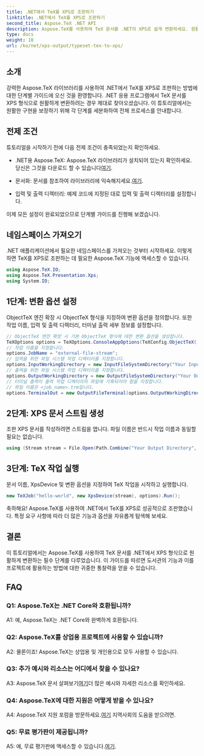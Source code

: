 ```yaml
---
title: .NET에서 TeX를 XPS로 조판하기
linktitle: .NET에서 TeX를 XPS로 조판하기
second_title: Aspose.TeX .NET API
description: Aspose.TeX를 사용하여 TeX 문서를 .NET의 XPS로 쉽게 변환하세요. 원활한 통합 경험을 위한 단계별 가이드를 살펴보세요.
type: docs
weight: 10
url: /ko/net/xps-output/typeset-tex-to-xps/
---
```

## 소개

강력한 Aspose.TeX 라이브러리를 사용하여 .NET에서 TeX를 XPS로 조판하는 방법에 대한 단계별 가이드에 오신 것을 환영합니다. .NET 응용 프로그램에서 TeX 문서를 XPS 형식으로 원활하게 변환하려는 경우 제대로 찾아오셨습니다. 이 튜토리얼에서는 원활한 구현을 보장하기 위해 각 단계를 세분화하여 전체 프로세스를 안내합니다.

## 전제 조건

튜토리얼을 시작하기 전에 다음 전제 조건이 충족되었는지 확인하세요.

-  .NET용 Aspose.TeX: Aspose.TeX 라이브러리가 설치되어 있는지 확인하세요. 당신은 그것을 다운로드 할 수 있습니다[여기](https://releases.aspose.com/tex/net/).

- 문서화: 문서를 참조하여 라이브러리에 익숙해지세요.[여기](https://reference.aspose.com/tex/net/).

- 입력 및 출력 디렉터리: 예제 코드에 지정된 대로 입력 및 출력 디렉터리를 설정합니다.

이제 모든 설정이 완료되었으므로 단계별 가이드를 진행해 보겠습니다.

## 네임스페이스 가져오기

.NET 애플리케이션에서 필요한 네임스페이스를 가져오는 것부터 시작하세요. 이렇게 하면 TeX를 XPS로 조판하는 데 필요한 Aspose.TeX 기능에 액세스할 수 있습니다.

```csharp
using Aspose.TeX.IO;
using Aspose.TeX.Presentation.Xps;
using System.IO;
```

## 1단계: 변환 옵션 설정

ObjectTeX 엔진 확장 시 ObjectTeX 형식을 지정하여 변환 옵션을 정의합니다. 또한 작업 이름, 입력 및 출력 디렉터리, 터미널 출력 세부 정보를 설정합니다.

```csharp
// ObjectTeX 엔진 확장 시 기본 ObjectTeX 형식에 대한 변환 옵션을 생성합니다.
TeXOptions options = TeXOptions.ConsoleAppOptions(TeXConfig.ObjectTeX());
// 작업 이름을 지정합니다.
options.JobName = "external-file-stream";
// 입력을 위한 파일 시스템 작업 디렉터리를 지정합니다.
options.InputWorkingDirectory = new InputFileSystemDirectory("Your Input Directory");
// 출력을 위한 파일 시스템 작업 디렉터리를 지정합니다.
options.OutputWorkingDirectory = new OutputFileSystemDirectory("Your Output Directory");
// 터미널 출력이 출력 작업 디렉터리의 파일에 기록되어야 함을 지정합니다.
// 파일 이름은 <job_name>.trm입니다.
options.TerminalOut = new OutputFileTerminal(options.OutputWorkingDirectory);
```

## 2단계: XPS 문서 스트림 생성

조판 XPS 문서를 작성하려면 스트림을 엽니다. 파일 이름은 반드시 작업 이름과 동일할 필요는 없습니다.

```csharp
using (Stream stream = File.Open(Path.Combine("Your Output Directory", options.JobName + ".xps"), FileMode.Create))
```

## 3단계: TeX 작업 실행

문서 이름, XpsDevice 및 변환 옵션을 지정하여 TeX 작업을 시작하고 실행합니다.

```csharp
new TeXJob("hello-world", new XpsDevice(stream), options).Run();
```

축하해요! Aspose.TeX를 사용하여 .NET에서 TeX를 XPS로 성공적으로 조판했습니다. 특정 요구 사항에 따라 더 많은 기능과 옵션을 자유롭게 탐색해 보세요.

## 결론

이 튜토리얼에서는 Aspose.TeX를 사용하여 TeX 문서를 .NET에서 XPS 형식으로 원활하게 변환하는 필수 단계를 다루었습니다. 이 가이드를 따르면 도서관의 기능과 이를 프로젝트에 활용하는 방법에 대한 귀중한 통찰력을 얻을 수 있습니다.

## FAQ

### Q1: Aspose.TeX는 .NET Core와 호환됩니까?

A1: 예, Aspose.TeX는 .NET Core와 완벽하게 호환됩니다.

### Q2: Aspose.TeX를 상업용 프로젝트에 사용할 수 있습니까?

A2: 물론이죠! Aspose.TeX는 상업용 및 개인용으로 모두 사용할 수 있습니다.

### Q3: 추가 예시와 리소스는 어디에서 찾을 수 있나요?

 A3: Aspose.TeX 문서 살펴보기[여기](https://reference.aspose.com/tex/net/)더 많은 예시와 자세한 리소스를 확인하세요.

### Q4: Aspose.TeX에 대한 지원은 어떻게 받을 수 있나요?

 A4: Aspose.TeX 지원 포럼을 방문하세요.[여기](https://forum.aspose.com/c/tex/47) 지역사회의 도움을 받으려면.

### Q5: 무료 평가판이 제공됩니까?

 A5: 예, 무료 평가판에 액세스할 수 있습니다.[여기](https://releases.aspose.com/).